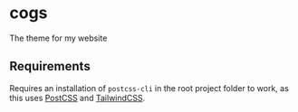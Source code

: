 # cogs

The theme for my website

## Requirements

Requires an installation of `postcss-cli` in the root project folder to work, as this uses
[PostCSS](https://postcss.org) and [TailwindCSS](https://tailwindcss.com).
